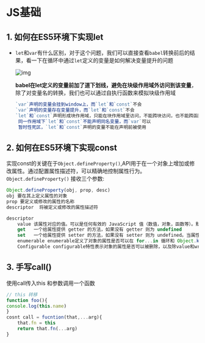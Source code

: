# JS基础

## 1. 如何在ES5环境下实现let

- `let`和`var`有什么区别，对于这个问题，我们可以直接查看`babel`转换前后的结果，看一下在循环中通过`let`定义的变量是如何解决变量提升的问题

  ![img](https://p1-jj.byteimg.com/tos-cn-i-t2oaga2asx/gold-user-assets/2020/4/5/1714616e2fd53bf8~tplv-t2oaga2asx-zoom-in-crop-mark:3024:0:0:0.awebp)

  **babel在let定义的变量前加了道下划线，避免在块级作用域外访问到该变量**，除了对变量名的转换，我们也可以通过自执行函数来模拟块级作用域

  ```js
  `var`声明的变量会挂到window上，而`let`和`const`不会
  `var`声明的变量存在变量提升，而`let`和`const`不会
  `let`和`const`声明形成块作用域，只能在块作用域里访问，不能跨块访问，也不能跨函数访问
   同一作用域下`let`和`const`不能声明同名变量，而`var`可以
   暂时性死区，`let`和`const`声明的变量不能在声明前被使用
  ```



## 2. 如何在ES5环境下实现const

实现const的关键在于`Object.defineProperty()`,API用于在一个对象上增加或修改属性。通过配置属性描述符，可以精确地控制属性行为。`Object.defineProperty()` 接收三个参数:



```js
Object.defineProperty(obj, prop, desc)
obj 要在其上定义属性的对象
prop 要定义或修改的属性的名称
descriptor	将被定义或修改的属性描述符

descriptor
	value 该属性对应的值。可以是任何有效的 JavaScript 值（数值，对象，函数等）。默认为 undefined	
	get	  一个给属性提供 getter 的方法，如果没有 getter 则为 undefined	
	set   一个给属性提供 setter 的方法，如果没有 setter 则为 undefined。当属性值修改时，触发执行该方法	 writable	当且仅当该属性的writable为true时，value才能被赋值运算符改变。默认为 false	
	enumerable enumerable定义了对象的属性是否可以在 for...in 循环和 Object.keys() 中被枚举	
    Configurable configurable特性表示对象的属性是否可以被删除，以及除value和writable特性外的其他特性是否可以被修改	
```



## 3. 手写call() 

使用call传入this 和参数调用一个函数



```js
// this 转移
function foo(){
console.log(this.name)
}
cosnt call = fucntion(that,...arg){
    that.fn = this
    return that.fn(...arg)
}
```



